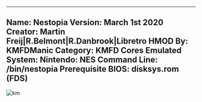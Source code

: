 -----------------------
Name: Nestopia
Version: March 1st 2020
Creator: Martin Freij|R.Belmont|R.Danbrook|Libretro
HMOD By: KMFDManic
Category: KMFD Cores
Emulated System: Nintendo: NES
Command Line: /bin/nestopia
Prerequisite BIOS: disksys.rom (FDS)
-----------------------
![km](https://i.imgur.com/Tg3eTd2.png)
